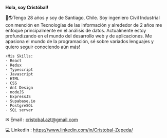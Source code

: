 **Hola, soy Cristóbal!**

🗿🌎Tengo 28 años y soy de Santiago, Chile. Soy ingeniero Civil Industrial con mención en Tecnologías de las información y alrededor de 2 años me enfoqué principalmente en el análisis de datos. 
Actualmente estoy profundizando en el mundo del desarrollo web y de aplicaciones.
Me apasiona el mundo de la programación, sé sobre variados lenguajes y quiero seguir conociendo aún más! 

```
⚡Mis Skills: 
· React
· Redux
· Typescript
· Javascript  
· HTML
· CSS
· Ant Design
· nodeJS
· ExpressJS
· Supabase.io
· PostgreSQL
· SQL server
```

✉ Email : cristobal.azt@gmail.com

💻 LinkedIn : https://www.linkedin.com/in/Cristobal-Zepeda/
